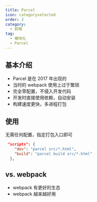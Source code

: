 ```yaml
---
title: Parcel
icon: categoryselected
order: 2
category:
  - 前端
tag:
  - 模块化
  - Parcel
---
```


## 基本介绍

* Parcel 是在 2017 年出现的
* 当时的 webpack 使用上过于繁琐
* 完全零配置，不侵入开发代码
* 开发时直接使用依赖，自动安装
* 构建速度更快，多进程打包

## 使用

无需任何配置，指定打包入口即可

```json
 "scripts": {
    "dev": "parcel src/*.html",
    "build": "parcel build src/*.html"
  },
```

## vs. webpack

* webpack 有更好的生态
* webpack 越来越好用

